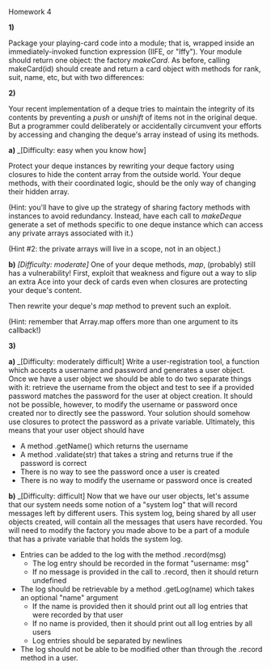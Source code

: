 Homework 4

**1)**

Package your playing-card code into a module; that is, wrapped inside an immediately-invoked function expression (IIFE, or "Iffy").  Your module should return one object: the factory _makeCard_.  As before, calling makeCard(id) should create and return a card object with methods for rank, suit, name, etc, but with two differences:




**2)** 

Your recent implementation of a deque tries to maintain the integrity of its contents by preventing a _push_ or _unshift_ of items not in the original deque.  But a programmer could deliberately or accidentally circumvent your efforts by accessing and changing the deque's array instead of using its methods.

**a)** _[Difficulty: easy when you know how]

Protect your deque instances by rewriting your deque factory using closures to hide the content array from the outside world.  Your deque methods, with their coordinated logic, should be the only way of changing their hidden array.

(Hint: you'll have to give up the strategy of sharing factory methods with instances to avoid redundancy.  Instead, have each call to _makeDeque_ generate a set of methods specific to one deque instance which can access any private arrays associated with it.)

(Hint #2: the private arrays will live in a scope, not in an object.)

**b)** _[Difficulty: moderate]_ One of your deque methods, _map_, (probably) still has a vulnerability!  First, exploit that weakness and figure out a way to slip an extra Ace into your deck of cards even when closures are protecting your deque's content.

Then rewrite your deque's _map_ method to prevent such an exploit.

(Hint: remember that Array.map offers more than one argument to its callback!)

**3)**

**a)** _[Difficulty: moderately difficult] Write a user-registration tool, a function which accepts a username and password and generates a user object.  Once we have a user object we should be able to do two separate things with it: retrieve the username from the object and test to see if a provided password matches the password for the user at object creation. It should not be possible, however, to modify the username or password once created nor to directly see the password. Your solution should somehow use closures to protect the password as a private variable. Ultimately, this means that your user object should have

  + A method .getName() which returns the username
  + A method .validate(str) that takes a string and returns true if the password is correct
  + There is no way to see the password once a user is created
  + There is no way to modify the username or password once is created

**b)** _[Difficulty: difficult] Now that we have our user objects, let's assume that our system needs some notion of a "system log" that will record messages left by different users. This system log, being shared by all user objects created, will contain all the messages that users have recorded. You will need to modify the factory you made above to be a part of a module that has a private variable that holds the system log.

  + Entries can be added to the log with the method .record(msg)
    + The log entry should be recorded in the format "username: msg"
    + If no message is provided in the call to .record, then it should return undefined
  + The log should be retrievable by a method .getLog(name) which takes an optional "name" argument
    + If the name is provided then it should print out all log entries that were recorded by that user
    + If no name is provided, then it should print out all log entries by all users
    + Log entries should be separated by newlines
  + The log should not be able to be modified other than through the .record method in a user.
